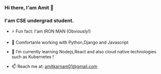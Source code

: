 ### Hi there, I'am Amit  👋

<!--
**AmitKarnam/AmitKarnam** is a ✨ _special_ ✨ repository because its `README.md` (this file) appears on your GitHub profile. -->

### I'am CSE undergrad student.

- ⚡ Fun fact: I'am IRON MAN (Obviously!)

- 🌱 Comfortanle working with Python,Django and Javascript

- 🌱 I’m currently learning Nodejs,React and also cloud native technologies such as Kubernetes !

- 📫 Reach me at: amitkarnam01@gmail.com


